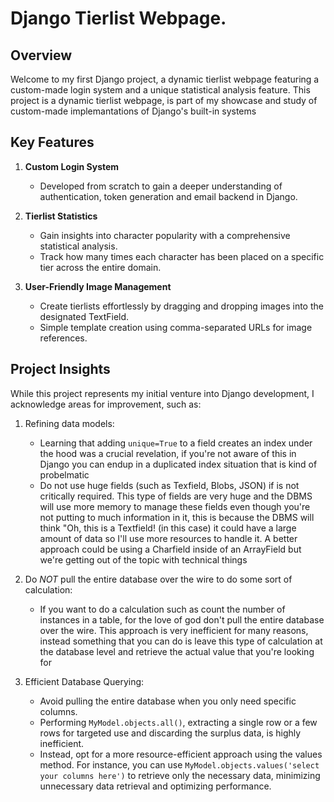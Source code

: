 # Django Tierlist Webpage.

## Overview

Welcome to my first Django project, a dynamic tierlist webpage featuring a custom-made login system and a unique statistical analysis feature. This project is a dynamic tierlist webpage, is part of my showcase and study of custom-made implemantations of Django's built-in systems

## Key Features

1. **Custom Login System**
   - Developed from scratch to gain a deeper understanding of authentication, token generation and email backend in Django.

2. **Tierlist Statistics**
   - Gain insights into character popularity with a comprehensive statistical analysis.
   - Track how many times each character has been placed on a specific tier across the entire domain.

3. **User-Friendly Image Management**
   - Create tierlists effortlessly by dragging and dropping images into the designated TextField.
   - Simple template creation using comma-separated URLs for image references.

## Project Insights

While this project represents my initial venture into Django development, I acknowledge areas for improvement, such as:

1. Refining data models:
   - Learning that adding `unique=True` to a field creates an index under the hood was a crucial revelation, if you're not aware of this in Django you can endup in a duplicated index situation that is kind of probelmatic
   - Do not use huge fields (such as Texfield, Blobs, JSON) if is not critically required. This type of fields are very huge and the DBMS will use more memory to manage these fields even though you're not putting to much information in it, this is because       the DBMS will think "Oh, this is a Textfield! (in this case) it could have a large amount of data so I'll use more resources to handle it. A better approach could be using a Charfield inside of an ArrayField but we're getting out of the topic with          technical things


2. Do *NOT* pull the entire database over the wire to do some sort of calculation:
   - If you want to do a calculation such as count the number of instances in a table, for the love of god don't pull the entire database over the wire. This approach is very inefficient for many reasons, instead something that you can do is leave this          type of calculation at the database level and retrieve the actual value that you're looking for


3. Efficient Database Querying:
   - Avoid pulling the entire database when you only need specific columns.
   - Performing `MyModel.objects.all()`, extracting a single row or a few rows for targeted use and discarding the surplus data, is highly inefficient.
   - Instead, opt for a more resource-efficient approach using the values method. For instance, you can use `MyModel.objects.values('select your columns here')` to retrieve only the necessary data, minimizing unnecessary data retrieval and optimizing performance.
